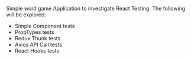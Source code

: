 Simple word game Application to investigate React Testing. 
The following will be explored:
* Simple Component tests
* PropTypes tests
* Redux Thunk tests
* Axios API Call tests
* React Hooks tests